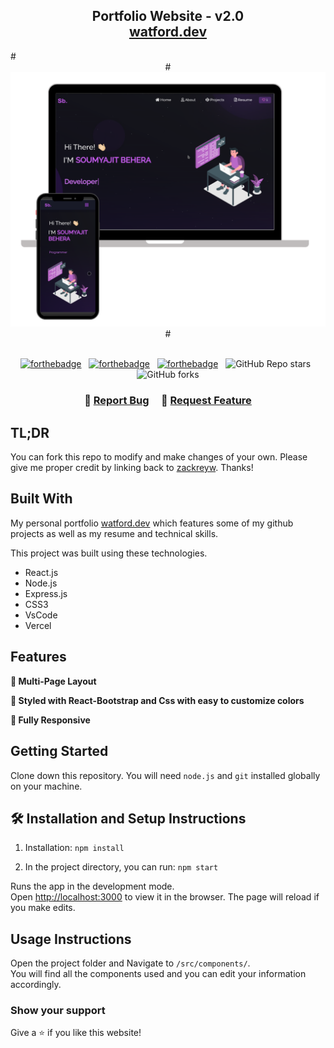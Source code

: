 <h2 align="center">
  Portfolio Website - v2.0<br/>
  <a href="http://watford.dev/" target="_blank">watford.dev</a>
</h2>
#<div align="center">
  #<img alt="Demo" src="./Images/readme-img1.png" />
#</div>

<br/>

<center>

[![forthebadge](https://forthebadge.com/images/badges/built-with-love.svg)](https://forthebadge.com) &nbsp;
[![forthebadge](https://forthebadge.com/images/badges/made-with-javascript.svg)](https://forthebadge.com) &nbsp;
[![forthebadge](https://forthebadge.com/images/badges/open-source.svg)](https://forthebadge.com) &nbsp;
![GitHub Repo stars](https://img.shields.io/github/stars/zackreyw/Portfolio?color=red&logo=github&style=for-the-badge) &nbsp;
![GitHub forks](https://img.shields.io/github/forks/zackreyw/Portfolio?color=red&logo=github&style=for-the-badge)

</center>

<h3 align="center">
    🔹
    <a href="https://github.com/zackreyw/Portfolio/issues">Report Bug</a> &nbsp; &nbsp;
    🔹
    <a href="https://github.com/zackreyw/Portfolio/issues">Request Feature</a>
</h3>

## TL;DR

You can fork this repo to modify and make changes of your own. Please give me proper credit by linking back to [zackreyw](https://github.com/zackreyw/Portfolio). Thanks!

## Built With

My personal portfolio <a href="http://watford.dev/" target="_blank">watford.dev</a> which features some of my github projects as well as my resume and technical skills.<br/>

This project was built using these technologies.

- React.js
- Node.js
- Express.js
- CSS3
- VsCode
- Vercel

## Features

**📖 Multi-Page Layout**

**🎨 Styled with React-Bootstrap and Css with easy to customize colors**

**📱 Fully Responsive**

## Getting Started

Clone down this repository. You will need `node.js` and `git` installed globally on your machine.

## 🛠 Installation and Setup Instructions

1. Installation: `npm install`

2. In the project directory, you can run: `npm start`

Runs the app in the development mode.\
Open [http://localhost:3000](http://localhost:3000) to view it in the browser.
The page will reload if you make edits.

## Usage Instructions

Open the project folder and Navigate to `/src/components/`. <br/>
You will find all the components used and you can edit your information accordingly.

### Show your support

Give a ⭐ if you like this website!

